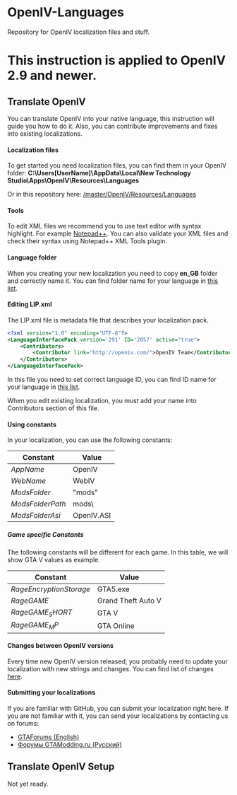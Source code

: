 # OpenIV-Languages
Repository for OpenIV localization files and stuff.

# **This instruction is applied to OpenIV 2.9 and newer.**

## Translate OpenIV
You can translate OpenIV into your native language, this instruction will guide you how to do it.
Also, you can contribute improvements and fixes into existing localizations.

#### Localization files
To get started you need localization files, you can find them in your OpenIV folder:
**C:\Users\[UserName]\AppData\Local\New Technology Studio\Apps\OpenIV\Resources\Languages**

Or in this repository here:
[/master/OpenIV/Resources/Languages](https://github.com/OpenIV-Team/OpenIV-Languages/tree/master/OpenIV/Resources/Languages)

#### Tools
To edit XML files we recommend you to use text editor with syntax highlight. For example [Notepad++](https://notepad-plus-plus.org/).
You can also validate your XML files and check their syntax using Notepad++ XML Tools plugin.

#### Language folder
When you creating your new localization you need to copy **en_GB** folder and correctly name it.
You can find folder name for your language in [this list](https://github.com/OpenIV-Team/OpenIV-Languages/blob/master/LANGUAGES.md).

#### Editing LIP.xml
The LIP.xml file is metadata file that describes your localization pack.
```xml
<?xml version="1.0" encoding="UTF-8"?>
<LanguageInterfacePack version='291' ID='2057' active="true">
	<Contributors>
		<Contributor link="http://openiv.com/">OpenIV Team</Contributor>
	</Contributors>
</LanguageInterfacePack>
```
In this file you need to set correct language ID, you can find ID name for your language in [this list](https://github.com/OpenIV-Team/OpenIV-Languages/blob/master/LANGUAGES.md).

When you edit existing localization, you must add your name into Contributors section of this file.

#### Using constants
In your localization, you can use the following constants:

Constant | Value
-------- | -----
$AppName$ | OpenIV
$WebName$ | WebIV
$ModsFolder$ | "mods"
$ModsFolderPath$ | mods\
$ModsFolderAsi$ | OpenIV.ASI

##### Game specific Constants
The following constants will be different for each game. In this table, we will show GTA V values as example.

Constant | Value
-------- | -----
$RageEncryptionStorage$ | GTA5.exe
$RageGAME$ | Grand Theft Auto V
$RageGAME_SHORT$ | GTA V
$RageGAME_MP$ | GTA Online

#### Changes between OpenIV versions
Every time new OpenIV version released, you probably need to update your localization with new strings and changes. You can find list of changes [here](https://github.com/OpenIV-Team/OpenIV-Languages/commits/Offical-change-log).

#### Submitting your localizations
If you are familiar with GitHub, you can submit your localization right here. If you are not familiar with it, you can send your localizations by contacting us on forums:
* [GTAForums (English)](http://gtaforums.com/forum/403-openiv/)
* [Форумы GTAModding.ru (Русский)]( http://forums.gtamodding.ru/index.php?showforum=47)

## Translate OpenIV Setup
Not yet ready.
